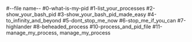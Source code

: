 #--file name--
#0-what-is-my-pid
#1-list_your_processes
#2-show_your_bash_pid
#3-show_your_bash_pid_made_easy
#4-to_infinity_and_beyond
#5-dont_stop_me_now
#6-stop_me_if_you_can
#7-highlander
#8-beheaded_process
#10-process_and_pid_file
#11-manage_my_process, manage_my_process

